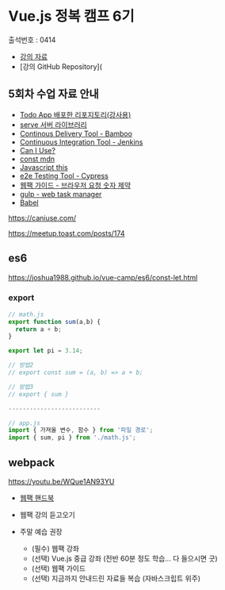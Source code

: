 # Vue.js 정복 캠프 6기

출석번호 : 0414

* [강의 자료](https://joshua1988.github.io/vue-camp/)
* [강의 GitHub Repository](



## 5회차 수업 자료 안내

- [Todo App 배포한 리포지토리(강사용)](https://github.com/joshua1988/todo-app1)
- [serve 서버 라이브러리](https://github.com/zeit/serve)
- [Continous Delivery Tool - Bamboo](https://www.atlassian.com/ko/software/bamboo/features)
- [Continuous Integration Tool - Jenkins](https://www.jenkins.io/)
- [Can I Use?](https://caniuse.com/)
- [const mdn](https://developer.mozilla.org/en-US/docs/Web/JavaScript/Reference/Statements/const)
- [Javascript this](https://joshua1988.github.io/vue-camp/js/this.html)
- [e2e Testing Tool - Cypress](https://www.cypress.io/)
- [웹팩 가이드 - 브라우저 요청 숫자 제약](https://joshua1988.github.io/webpack-guide/motivation/problem-to-solve.html#브라우저별-http-요청-숫자의-제약)
- [gulp - web task manager](https://gulpjs.com/)
- [Babel](https://babeljs.io/docs/en/usage)



https://caniuse.com/





https://meetup.toast.com/posts/174



## es6

https://joshua1988.github.io/vue-camp/es6/const-let.html

### export

```js
// math.js
export function sum(a,b) {
  return a + b;
}

export let pi = 3.14;

// 방법2
// export const sum = (a, b) => a + b;

// 방법3
// export { sum }

--------------------------

// app.js
import { 가져올 변수, 함수 } from '파일 경로';
import { sum, pi } from './math.js';
```



## webpack

https://youtu.be/WQue1AN93YU

* [웹팩 핸드북](https://joshua1988.github.io/webpack-guide/)

* 웹팩 강의 듣고오기
* 주말 예습 권장
  * (필수) 웹팩 강좌
  * (선택) Vue.js 중급 강좌 (전반 60분 정도 학습... 다 들으시면 굿)
  * (선택) 웹팩 가이드
  * (선택) 지금까지 안내드린 자료들 복습 (자바스크립트 위주)
